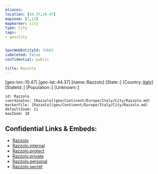 ```yaml
---
aliases: 
location: [44.37,10.47]
mapzoom: [7,12] 
mapmarker: city 
type: City
tags:
- geo/City


SpocWebEntityId: 33663
isDeleted: false
confidential: public

title: Razzolo
---
```

[geo-lon::10.47]
[geo-lat::44.37]
[name::Razzolo]
[State::]
[Country::[Italy](geo/Continent/Europe/Italy.md)]
[StateId::]
[Population::]
[Unknown::]


```leaflet
id: Razzolo
coordinates: [Razzolo](geo/Continent/Europe/Italy/City/Razzolo.md)
markerFile: [Razzolo](geo/Continent/Europe/Italy/City/Razzolo.md)
defaultZoom: 11 
maxZoom: 18
```


## Confidential Links & Embeds: 
- [Razzolo](../../../../../../_public/geo/Continent/Europe/Italy/City/Razzolo.md) 
- [Razzolo.internal](../../../../../../_internal/geo/Continent/Europe/Italy/City/Razzolo.internal.md) 
- [Razzolo.protect](../../../../../../_protect/geo/Continent/Europe/Italy/City/Razzolo.protect.md) 
- [Razzolo.private](../../../../../../_private/geo/Continent/Europe/Italy/City/Razzolo.private.md) 
- [Razzolo.personal](../../../../../../_personal/geo/Continent/Europe/Italy/City/Razzolo.personal.md) 
- [Razzolo.secret](../../../../../../_secret/geo/Continent/Europe/Italy/City/Razzolo.secret.md) 
